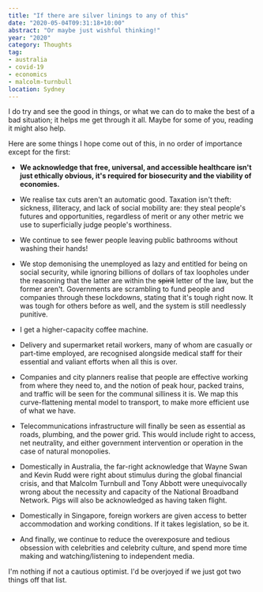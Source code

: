 ```yaml
---
title: "If there are silver linings to any of this"
date: "2020-05-04T09:31:18+10:00"
abstract: "Or maybe just wishful thinking!"
year: "2020"
category: Thoughts
tag:
- australia
- covid-19
- economics
- malcolm-turnbull
location: Sydney
---
```

I do try and see the good in things, or what we can do to make the best of a bad situation; it helps me get through it all. Maybe for some of you, reading it might also help.

Here are some things I hope come out of this, in no order of importance except for the first:

* **We acknowledge that free, universal, and accessible healthcare isn't just ethically obvious, it's required for biosecurity and the viability of economies.**

* We realise tax cuts aren't an automatic good. Taxation isn't theft: sickness, illiteracy, and lack of social mobility are: they steal people's futures and opportunities, regardless of merit or any other metric we use to superficially judge people's worthiness.

* We continue to see fewer people leaving public bathrooms without washing their hands!

* We stop demonising the unemployed as lazy and entitled for being on social security, while ignoring billions of dollars of tax loopholes under the reasoning that the latter are within the <del>spirit</del> letter of the law, but the former aren't. Governments are scrambling to fund people and companies through these lockdowns, stating that it's tough right now. It was tough for others before as well, and the system is still needlessly punitive.

* I get a higher-capacity coffee machine.

* Delivery and supermarket retail workers, many of whom are casually or part-time employed, are recognised alongside medical staff for their essential and valiant efforts when all this is over.

* Companies and city planners realise that people are effective working from where they need to, and the notion of peak hour, packed trains, and traffic will be seen for the communal silliness it is. We map this curve-flattening mental model to transport, to make more efficient use of what we have.

* Telecommunications infrastructure will finally be seen as essential as roads, plumbing, and the power grid. This would include right to access, net neutrality, and either government intervention or operation in the case of natural monopolies.

* Domestically in Australia, the far-right acknowledge that Wayne Swan and Kevin Rudd were right about stimulus during the global financial crisis, and that Malcolm Turnbull and Tony Abbott were unequivocally wrong about the necessity and capacity of the National Broadband Network. Pigs will also be acknowledged as having taken flight.

* Domestically in Singapore, foreign workers are given access to better accommodation and working conditions. If it takes legislation, so be it.

* And finally, we continue to reduce the overexposure and tedious obsession with celebrities and celebrity culture, and spend more time making and watching/listening to independent media.

I'm nothing if not a cautious optimist. I'd be overjoyed if we just got two things off that list.

